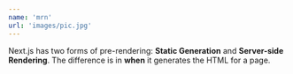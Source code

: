 ```yaml
---
name: 'mrn'
url: 'images/pic.jpg'
---
```


Next.js has two forms of pre-rendering: **Static Generation** and **Server-side Rendering**. The difference is in **when** it generates the HTML for a page.